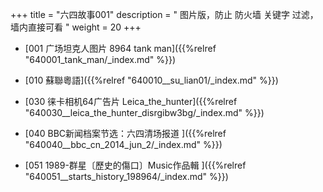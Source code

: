 +++
title = "六四故事001"
description = " 图片版，防止 防火墙 关键字 过滤， 墙内直接可看 "
weight = 20
+++


* [001 广场坦克人图片 8964 tank man]({{%relref "640001_tank_man/_index.md" %}})


* [010 蘇聯粵語]({{%relref "640010__su_lian01/_index.md" %}})


* [030 徕卡相机64广告片 Leica_the_hunter]({{%relref "640030__leica_the_hunter_disrgibw3bg/_index.md" %}})


* [040 BBC新闻档案节选：六四清场报道 ]({{%relref "640040__bbc_cn_2014_jun_2/_index.md" %}})


* [051 1989-群星〔歷史的傷口〕Music作品輯 ]({{%relref "640051__starts_history_198964/_index.md" %}})

